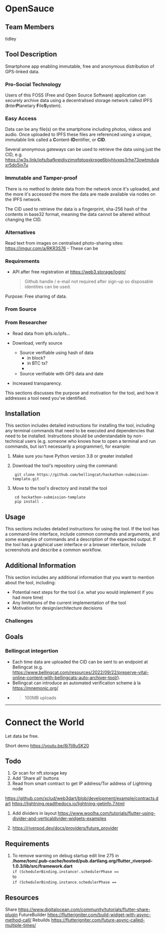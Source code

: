 # OpenSauce

## Team Members
tidley

## Tool Description
Smartphone app enabling immutable, free and anonymous distribution of GPS-linked data.

### Pro-Social Technology
Users of this FOSS (Free and Open Source Software) application can securely archive data using a decentralised storage network called IPFS (**I**nter**P**lanetary **F**ile**S**ystem).

### Easy Access
Data can be any file(s) on the smartphone including photos, videos and audio. Once uploaded to IPFS these files are referenced using a unique, immutable link called a **C**ontent-**ID**entifier, or **CID**. 

Several anonymous gateways can be used to retrieve the data using just the CID, e.g. https://w3s.link/ipfs/bafkreidivzimqfqtoqxkrpge6bjyhlvxqs3rhe73owtmdulaxr5do5in7u

### Immutable and Tamper-proof
There is no method to delete data from the network once it's uploaded, and the more it's accessed the more the data are made available via nodes on the IPFS network.

The CID used to retrieve the data is a fingerprint, sha-256 hash of the contents in base32 format, meaning the data cannot be altered without changing the CID.

### Alternatives
Read text from images on centralised photo-sharing sites: https://imgur.com/a/RKR3S76
    - These can be 

### Requirements
- API after free registration at https://web3.storage/login/
    > Github handle / e-mail not required after sign-up so disposable identities can be used.

Purpose:
Free sharing of data.
### From Source

### From Researcher
- Read data from ipfs.io/ipfs...
- Download, verify source
    - Source verifiable using hash of data
        - in block?
        - in BTC tx?
        - 
    - Source verifiable with GPS data and date

- Increased transparency.


This sections discusses the purpose and motivation for the tool, and how it addresses a tool need you've identified.

## Installation
This section includes detailed instructions for installing the tool, including any terminal commands that need to be executed and dependencies that need to be installed. Instructions should be understandable by non-technical users (e.g. someone who knows how to open a terminal and run commands, but isn't necessarily a programmer), for example:

1. Make sure you have Python version 3.8 or greater installed

2. Download the tool's repository using the command:

        git clone https://github.com/bellingcat/hackathon-submission-template.git

3. Move to the tool's directory and install the tool

        cd hackathon-submission-template
        pip install .

## Usage
This sections includes detailed instructions for using the tool. If the tool has a command-line interface, include common commands and arguments, and some examples of commands and a description of the expected output. If the tool has a graphical user interface or a browser interface, include screenshots and describe a common workflow.

## Additional Information
This section includes any additional information that you want to mention about the tool, including:
- Potential next steps for the tool (i.e. what you would implement if you had more time)
- Any limitations of the current implementation of the tool
- Motivation for design/architecture decisions
### Challenges

## Goals
### Bellingcat integertion
- Each time data are uploaded the CID can be sent to an endpoint at Bellingcat (e.g. https://www.bellingcat.com/resources/2022/09/22/preserve-vital-online-content-with-bellingcats-auto-archiver-tool/).
- Bellingcat can introduce an automated verification scheme à la https://mnemonic.org/
- >100MB uploads
---
# Connect the World
Let data be free.

Short demo
https://youtu.be/8j7Ij9uSK20

## Todo
1. Qr scan for nft.storage key
1. Add 'Share all' buttons
1. Read from smart contract to get IP address/Tor address of Lightning node 


https://github.com/xclud/web3dart/blob/development/example/contracts.dart
https://lightning.readthedocs.io/lightning-getinfo.7.html 


1. Add dividers in layout https://www.woolha.com/tutorials/flutter-using-divider-and-verticaldivider-widgets-examples

1. https://riverpod.dev/docs/providers/future_provider

## Requirements
1. To remove warning on debug startup edit line 275 in\
 __/home/tom/.pub-cache/hosted/pub.dartlang.org/flutter_riverpod-1.0.3/lib/src/framework.dart__\
`if (SchedulerBinding.instance!.schedulerPhase ==`\
to\
`if (SchedulerBinding.instance.schedulerPhase ==`

## Resources
Share
https://www.digitalocean.com/community/tutorials/flutter-share-plugin
FutureBuilder
https://flutterigniter.com/build-widget-with-async-method-call/
Rebuilds
https://flutterigniter.com/future-async-called-multiple-times/

